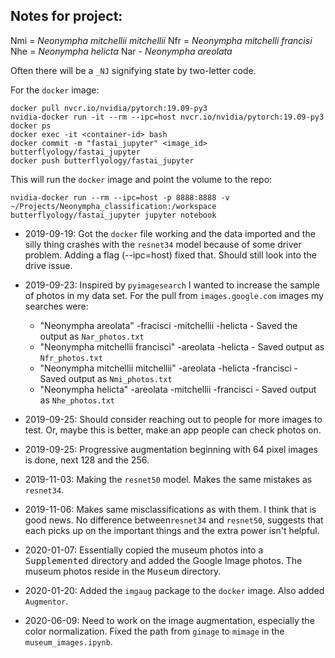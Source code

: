 ## Notes for project:

Nmi = *Neonympha mitchellii mitchellii*
Nfr = *Neonympha mitchelli francisi*
Nhe = *Neonympha helicta*
Nar - *Neonympha areolata*

Often there will be a `_NJ` signifying state by two-letter code.

For the `docker` image:

    docker pull nvcr.io/nvidia/pytorch:19.09-py3
    nvidia-docker run -it --rm --ipc=host nvcr.io/nvidia/pytorch:19.09-py3
    docker ps
    docker exec -it <container-id> bash
    docker commit -m "fastai_jupyter" <image_id> butterflyology/fastai_jupyter
    docker push butterflyology/fastai_jupyter

This will run the `docker` image and point the volume to the repo:

    nvidia-docker run --rm --ipc=host -p 8888:8888 -v ~/Projects/Neonympha_classification:/workspace butterflyology/fastai_jupyter jupyter notebook

- 2019-09-19: Got the `docker` file working and the data imported and the silly thing crashes with the `resnet34` model because of some driver problem. Adding a flag (--ipc=host) fixed that. Should still look into the drive issue.
- 2019-09-23: Inspired by `pyimagesearch` I wanted to increase the sample of photos in my data set. For the pull from `images.google.com` images my searches were:
  - "Neonympha areolata" -fracisci -mitchellii -helicta -
  Saved the output as `Nar_photos.txt`
  - "Neonympha mitchellii francisci"  -areolata -helicta -
  Saved output as `Nfr_photos.txt`
  - "Neonympha mitchellii mitchellii"  -areolata -helicta -francisci - Saved output as `Nmi_photos.txt`
  - "Neonympha helicta"  -areolata -mitchellii -francisci - Saved output as `Nhe_photos.txt`

- 2019-09-25: Should consider reaching out to people for more images to test. Or, maybe this is better, make an app people can check photos on.
- 2019-09-25: Progressive augmentation beginning with 64 pixel images is done, next 128 and the 256.
- 2019-11-03: Making the `resnet50` model. Makes the same mistakes as `resnet34`.
- 2019-11-06: Makes same misclassifications as with them. I think that is good news. No difference between`resnet34` and `resnet50`, suggests that each picks up on the important things and the extra power isn't helpful.
- 2020-01-07: Essentially copied the museum photos into a <kbd>Supplemented</kbd> directory and added the Google Image photos. The museum photos reside in the <kbd>Museum</kbd> directory.
- 2020-01-20: Added the `imgaug` package to the `docker` image. Also added `Augmentor`.
- 2020-06-09: Need to work on the image augmentation, especially the color normalization. Fixed the path from `gimage` to `mimage` in the `museum_images.ipynb`.
